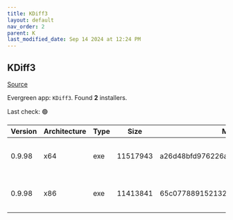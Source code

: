 ```yaml
---
title: KDiff3
layout: default
nav_order: 2
parent: K
last_modified_date: Sep 14 2024 at 12:24 PM
---
```


## KDiff3

[Source](https://kdiff3.sourceforge.net/)

Evergreen app: `KDiff3`. Found **2** installers.

Last check: 🟢

| Version | Architecture | Type | Size     | Md5                              | URI                                                                                                                                                                                              |
| ------- | ------------ | ---- | -------- | -------------------------------- | ------------------------------------------------------------------------------------------------------------------------------------------------------------------------------------------------ |
| 0.9.98  | x64          | exe  | 11517943 | a26d48bfd976226a026398e006b22d2c | [https://psychz.dl.sourceforge.net/project/kdiff3/kdiff3/0.9.98/KDiff3-64bit-Setup_0.9.98-2.exe](https://psychz.dl.sourceforge.net/project/kdiff3/kdiff3/0.9.98/KDiff3-64bit-Setup_0.9.98-2.exe) |
| 0.9.98  | x86          | exe  | 11413841 | 65c0778891521325b334f9cb98c3b041 | [https://psychz.dl.sourceforge.net/project/kdiff3/kdiff3/0.9.98/KDiff3-32bit-Setup_0.9.98-3.exe](https://psychz.dl.sourceforge.net/project/kdiff3/kdiff3/0.9.98/KDiff3-32bit-Setup_0.9.98-3.exe) |
